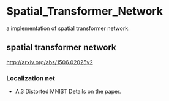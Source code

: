 # Spatial_Transformer_Network

a implementation of spatial transformer network.

## spatial transformer network
http://arxiv.org/abs/1506.02025v2

### Localization net
- A.3 Distorted MNIST Details on the paper.
